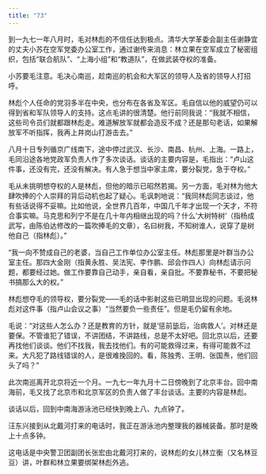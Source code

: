```yaml
---
title: "73"
---
```


到一九七一年八月时，毛对林彪的不信任达到极点。清华大学革委会副主任谢静宜的丈夫小苏在空军党委办公室工作，通过谢传来消息：林立果在空军成立了秘密组织，包括“联合航队”、“上海小组”和“教道队”，在做武装夺权的准备。

小苏要毛注意。毛决心南巡，趁南巡的机会和大军区的领导人及省的领导人打招呼。

林彪个人任命的党羽多半在中央，也分布在各省及军区。毛自信以他的威望仍可以得到省和军队领导人的支持。这点毛讲的很清楚。他行前同我说：“我就不相信，这些司令员们就都跟林彪走。难道解放军就都会造反不成？还是那句老话，如果解放军不听指挥，我再上井岗山打游击去。”

八月十日专列循京广线南下，途中停过武汉、长沙、南昌、杭州、上海。一路上，毛同沿途各地党政军负责人作了多次谈话。谈话的主要内容是，毛指出：“卢山这件事，还没有完，还没有解决。有人急于想当中家主席，要分裂党，急于夺权。”

毛从未挑明想夺权的人是林彪，但他的暗示已昭然若揭。另一方面，毛对林为他大肆吹捧的个人崇拜的背后动机也起了疑心。毛讽刺地说：“我同林彪同志谈过，他有些话说得不妥嘛。比如他说，全世界几百年，中国几千年才出现一个天才，不符合事实嘛。马克思和列宁不是在几十年内相继出现的吗？什么‘大树特树’（指杨成武写，由陈伯达修改的一篇吹捧毛的文章），名曰树我，不知树谁人，说穿了是树他自己（指林彪）。”

“我一向不赞成自己的老婆，当自己工作单位办公室主任。林彪那里是叶群当办公室主任。那四大金刚（指黄永胜、吴法宪、李作鹏、邱会作四人）向林彪请示问题，都要经过她。做工作要靠自己动手，亲自看，亲自批。不要靠秘书，不要把秘书搞那么大的权。”

林彪想夺毛的领导权，要分裂党——毛的话中影射这些已明显出现的问题。毛说林彪对这件事（指卢山会议之事）“当然要负一些责任”。但是毛仍留有余地。

毛说：“对这些人怎么办？还是教育的方针，就是‘惩前毖后，治病救人’。对林还是要保。不管谁犯了错误，不讲团结，不讲路线，总是不太好吧。回北京以后，还要再找他们谈谈。他们不找我，我去找他们。有的可能救得过来，有得可能救不过来。大凡犯了路线错误的人，是很难挽回的。看，陈独秀、王明、张国焘，他们回头了吗？”

此次南巡离开北京将近一个月。一九七一年九月十二日傍晚到了北京丰台。回中南海前，毛又找了北京市和北京军区的负责人做了丰台谈话。主要的内容是林彪。

谈话以后，回到中南海游泳池已经快到晚上八、九点钟了。

汪东兴接到从北戴河打来的电话时，我正在游泳池内整理我的器械装备。那时是晚上十点多钟。

这电话是中央警卫团副团长张宏由北戴河打来的，说林彪的女儿林立衡（又名林豆豆）讲，叶群和林立果要绑架林彪外逃。
